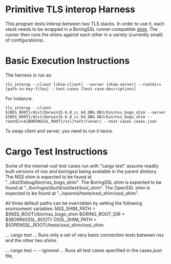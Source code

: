 Primitive TLS interop Harness
=============================

This program tests interop between two TLS stacks. In order to use it,
each stack needs to be wrapped in a BoringSSL runner-compatible
[shim](https://boringssl.googlesource.com/boringssl/+/master/ssl/test/PORTING.md).
The runner then runs the shims against each other in a variety (currently small)
of configurations).


Basic Execution Instructions
============================
The harness is run as:

```
tls_interop --client [shim-client] --server [shim-server] --rootdir=[path-to-key-files] --test-cases [test-case-descriptions]
```
For instance:

```
tls_interop --client ${NSS_ROOT}/dist/Darwin15.6.0_cc_64_DBG.OBJ/bin/nss_bogo_shim --server ${NSS_ROOT}/dist/Darwin15.6.0_cc_64_DBG.OBJ/bin/nss_bogo_shim --rootdir=${BORINGSSL_ROOT}/ssl/test/runner/ --test-cases cases.json
```

To swap client and server, you need to run it twice.


Cargo Test Instructions
============================
Some of the internal rust test cases run with "cargo test" assume readily built versions of nss and boringssl being available in the parent diretory.
The NSS shim is expected to be found at "../dist/Debug/bin/nss_bogo_shim".
The BoringSSL shim is expected to be found at "../boringssl/build/ssl/test/bssl_shim".
The OpenSSL shim is expected to be found at "../openssl/tests/ossl_shim/ossl_shim".

All three default paths can be overridden by setting the following environment variables:
NSS_SHIM_PATH = ${NSS_ROOT}/bin/nss_bogo_shim
BORING_ROOT_DIR = ${BORINGSSL_ROOT}
OSSL_SHIM_PATH = ${OPENSSL_ROOT}/tests/ossl_shim/ossl_shim

...
cargo test
...
Runs only a set of very basic connection tests between nss and the other two shims. 

...
cargo test -- --ignored
...
Runs all test cases specified in the cases.json file, 
